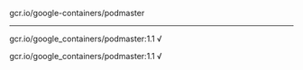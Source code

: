 gcr.io/google-containers/podmaster 

----
gcr.io/google_containers/podmaster:1.1 √

gcr.io/google_containers/podmaster:1.1 √

